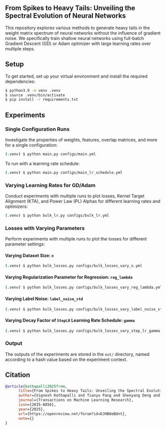 ## From Spikes to Heavy Tails: Unveiling the Spectral Evolution of Neural Networks

This repository explores various methods to generate heavy tails in the weight matrix spectrum of neural networks without the influence of gradient noise. We specifically train shallow neural networks using full-batch Gradient Descent (GD) or Adam optimizer with large learning rates over multiple steps.

## Setup

To get started, set up your virtual environment and install the required dependencies:

```bash
$ python3.9 -m venv .venv
$ source .venv/bin/activate
$ pip install -r requirements.txt
```

## Experiments

### Single Configuration Runs

Investigate the properties of weights, features, overlap matrices, and more for a single configuration:

```bash
(.venv) $ python main.py configs/main.yml
```

To run with a learning rate schedule:

```bash
(.venv) $ python main.py configs/main_lr_schedule.yml
```

### Varying Learning Rates for GD/Adam

Conduct experiments with multiple runs to plot losses, Kernel Target Alignment (KTA), and Power Law (PL) Alphas for different learning rates and optimizers:

```bash
(.venv) $ python bulk_lr.py configs/bulk_lr.yml
```

### Losses with Varying Parameters

Perform experiments with multiple runs to plot the losses for different parameter settings:

#### Varying Dataset Size: `n`

```bash
(.venv) $ python bulk_losses.py configs/bulk_losses_vary_n.yml
```

#### Varying Regularization Parameter for Regression: `reg_lambda`

```bash
(.venv) $ python bulk_losses.py configs/bulk_losses_vary_reg_lambda.yml
```

#### Varying Label Noise: `label_noise_std`

```bash
(.venv) $ python bulk_losses.py configs/bulk_losses_vary_label_noise_std.yml
```

#### Varying Decay Factor of `StepLR` Learning Rate Schedule: `gamma`

```bash
(.venv) $ python bulk_losses.py configs/bulk_losses_vary_step_lr_gamma.yml
```

### Output

The outputs of the experiments are stored in the `out/` directory, named according to a hash value based on the experiment context.

## Citation

```bibtex
@article{kothapalli2025from,
      title={From Spikes to Heavy Tails: Unveiling the Spectral Evolution of Neural Networks},
      author={Vignesh Kothapalli and Tianyu Pang and Shenyang Deng and Zongmin Liu and Yaoqing Yang},
      journal={Transactions on Machine Learning Research},
      issn={2835-8856},
      year={2025},
      url={https://openreview.net/forum?id=DJHB8eBUnt},
      note={}
}
```